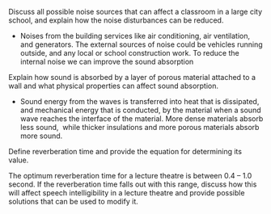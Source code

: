 Discuss all possible noise sources that can affect a classroom in a large city school, and explain how the noise disturbances can be reduced.

- Noises from the building services like air conditioning, air ventilation, and generators. The external sources of noise could be vehicles running outside, and any local or school construction work. To reduce the internal noise we can improve the sound absorption 

Explain how sound is absorbed by a layer of porous material attached to a wall and what physical properties can affect sound absorption.

- Sound energy from the waves is transferred into heat that is dissipated, and mechanical energy that is conducted, by the material when a sound wave reaches the interface of the material. More dense materials absorb less sound,  while thicker insulations and more porous materials absorb more sound.

Define reverberation time and provide the equation for determining its value.

The optimum reverberation time for a lecture theatre is between 0.4 – 1.0 second. If the reverberation time falls out with this range, discuss how this will affect speech intelligibility in a lecture theatre and provide possible solutions that can be used to modify it.